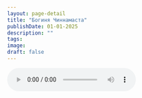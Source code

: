 ```yaml
---
layout: page-detail
title: "Богиня Чиннамаста"
publishDate: 01-01-2025
description: ""
tags:
image:
draft: false
---
```


<audio title=" - Богиня Чиннамаста.mp3" src="/upload/iblock/71e/71eeff3b2a2a039488aac856b67aa8b8.mp3" controls=""></audio>

  
